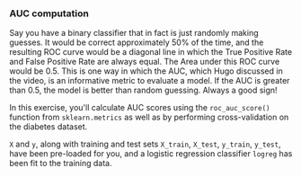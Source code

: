 ### AUC computation

Say you have a binary classifier that in fact is just randomly making guesses. It would be correct approximately 50% of the time, and the resulting ROC curve would be a diagonal line in which the True Positive Rate and False Positive Rate are always equal. The Area under this ROC curve would be 0.5. This is one way in which the AUC, which Hugo discussed in the video, is an informative metric to evaluate a model. If the AUC is greater than 0.5, the model is better than random guessing. Always a good sign!

In this exercise, you'll calculate AUC scores using the `roc_auc_score()` function from `sklearn.metrics` as well as by performing cross-validation on the diabetes dataset.

`X` and `y`, along with training and test sets `X_train`, `X_test`, `y_train`, `y_test`, have been pre-loaded for you, and a logistic regression classifier `logreg` has been fit to the training data.
